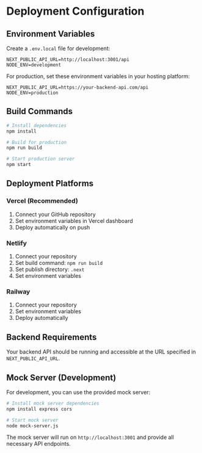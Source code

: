 # Deployment Configuration

## Environment Variables

Create a `.env.local` file for development:
```
NEXT_PUBLIC_API_URL=http://localhost:3001/api
NODE_ENV=development
```

For production, set these environment variables in your hosting platform:
```
NEXT_PUBLIC_API_URL=https://your-backend-api.com/api
NODE_ENV=production
```

## Build Commands

```bash
# Install dependencies
npm install

# Build for production
npm run build

# Start production server
npm start
```

## Deployment Platforms

### Vercel (Recommended)
1. Connect your GitHub repository
2. Set environment variables in Vercel dashboard
3. Deploy automatically on push

### Netlify
1. Connect your repository
2. Set build command: `npm run build`
3. Set publish directory: `.next`
4. Set environment variables

### Railway
1. Connect your repository
2. Set environment variables
3. Deploy automatically

## Backend Requirements

Your backend API should be running and accessible at the URL specified in `NEXT_PUBLIC_API_URL`.

## Mock Server (Development)

For development, you can use the provided mock server:

```bash
# Install mock server dependencies
npm install express cors

# Start mock server
node mock-server.js
```

The mock server will run on `http://localhost:3001` and provide all necessary API endpoints. 